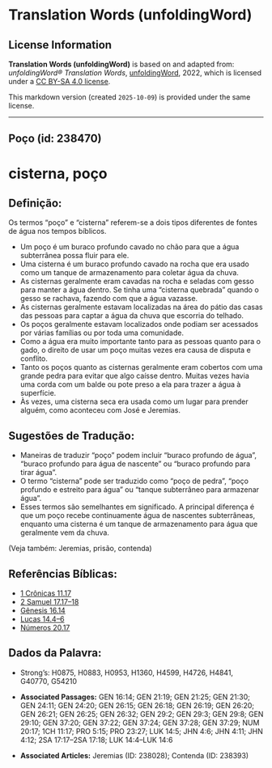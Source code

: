 # Translation Words (unfoldingWord)

## License Information

**Translation Words (unfoldingWord)** is based on and adapted from: _unfoldingWord® Translation Words_, [unfoldingWord](https://unfoldingword.org/utw), 2022, which is licensed under a [CC BY-SA 4.0 license](https://creativecommons.org/licenses/by-sa/4.0/legalcode.en).

This markdown version (created `2025-10-09`) is provided under the same license.



--------------------------------

## Poço (id: 238470)

cisterna, poço
==============

Definição:
----------

Os termos “poço” e “cisterna” referem\-se a dois tipos diferentes de fontes de água nos tempos bíblicos.

* Um poço é um buraco profundo cavado no chão para que a água subterrânea possa fluir para ele.
* Uma cisterna é um buraco profundo cavado na rocha que era usado como um tanque de armazenamento para coletar água da chuva.
* As cisternas geralmente eram cavadas na rocha e seladas com gesso para manter a água dentro. Se tinha uma “cisterna quebrada” quando o gesso se rachava, fazendo com que a água vazasse.
* As cisternas geralmente estavam localizadas na área do pátio das casas das pessoas para captar a água da chuva que escorria do telhado.
* Os poços geralmente estavam localizados onde podiam ser acessados por várias famílias ou por toda uma comunidade.
* Como a água era muito importante tanto para as pessoas quanto para o gado, o direito de usar um poço muitas vezes era causa de disputa e conflito.
* Tanto os poços quanto as cisternas geralmente eram cobertos com uma grande pedra para evitar que algo caísse dentro. Muitas vezes havia uma corda com um balde ou pote preso a ela para trazer a água à superfície.
* Às vezes, uma cisterna seca era usada como um lugar para prender alguém, como aconteceu com José e Jeremias.

Sugestões de Tradução:
----------------------

* Maneiras de traduzir “poço” podem incluir “buraco profundo de água”, “buraco profundo para água de nascente” ou “buraco profundo para tirar água”.
* O termo “cisterna” pode ser traduzido como “poço de pedra”, “poço profundo e estreito para água” ou “tanque subterrâneo para armazenar água”.
* Esses termos são semelhantes em significado. A principal diferença é que um poço recebe continuamente água de nascentes subterrâneas, enquanto uma cisterna é um tanque de armazenamento para água que geralmente vem da chuva.

(Veja também: Jeremias, prisão, contenda)

Referências Bíblicas:
---------------------

* [1 Crônicas 11\.17](https://ref.ly/1Chr11:17)
* [2 Samuel 17\.17–18](https://ref.ly/2Sam17:17-2Sam17:18)
* [Gênesis 16\.14](https://ref.ly/Gen16:14)
* [Lucas 14\.4–6](https://ref.ly/Luke14:4-Luke14:6)
* [Números 20\.17](https://ref.ly/Num20:17)

Dados da Palavra:
-----------------

* Strong’s: H0875, H0883, H0953, H1360, H4599, H4726, H4841, G40770, G54210

* **Associated Passages:** GEN 16:14; GEN 21:19; GEN 21:25; GEN 21:30; GEN 24:11; GEN 24:20; GEN 26:15; GEN 26:18; GEN 26:19; GEN 26:20; GEN 26:21; GEN 26:25; GEN 26:32; GEN 29:2; GEN 29:3; GEN 29:8; GEN 29:10; GEN 37:20; GEN 37:22; GEN 37:24; GEN 37:28; GEN 37:29; NUM 20:17; 1CH 11:17; PRO 5:15; PRO 23:27; LUK 14:5; JHN 4:6; JHN 4:11; JHN 4:12; 2SA 17:17–2SA 17:18; LUK 14:4–LUK 14:6
* **Associated Articles:** Jeremias (ID: 238028); Contenda (ID: 238393)

